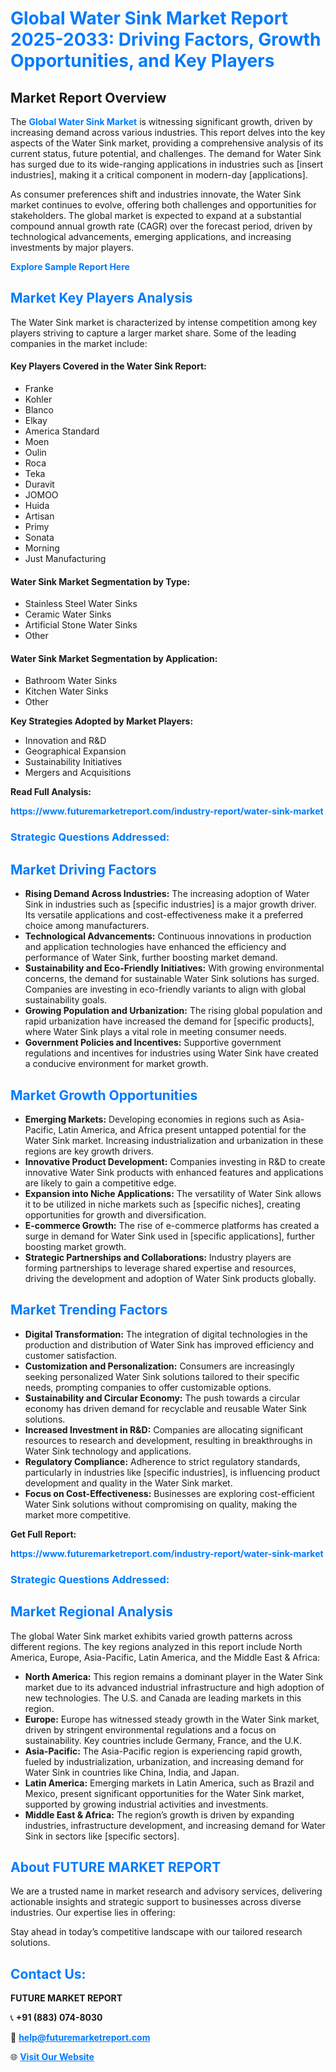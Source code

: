 <h1 style="color: #007BFF;">Global Water Sink Market Report 2025-2033: Driving Factors, Growth Opportunities, and Key Players</h1>

<section id="overview">
<h2>Market Report Overview</h2>
<p>The <a href="https://www.futuremarketreport.com/industry-report/water-sink-market" style="color: #007BFF; text-decoration: none;"><strong>Global Water Sink Market</strong></a> is witnessing significant growth, driven by increasing demand across various industries. This report delves into the key aspects of the Water Sink market, providing a comprehensive analysis of its current status, future potential, and challenges. The demand for Water Sink has surged due to its wide-ranging applications in industries such as [insert industries], making it a critical component in modern-day [applications].</p>
<p>As consumer preferences shift and industries innovate, the Water Sink market continues to evolve, offering both challenges and opportunities for stakeholders. The global market is expected to expand at a substantial compound annual growth rate (CAGR) over the forecast period, driven by technological advancements, emerging applications, and increasing investments by major players.</p>
</section>

<section id="overview">
<p><a href="https://www.futuremarketreport.com/request-sample/reportId=57131" style="color: #007BFF; text-decoration: none;"><strong>Explore Sample Report Here</strong></a></p>
</section>

<section id="key-players">
<h2 style="color: #007BFF;">Market Key Players Analysis</h2>
<p>The Water Sink market is characterized by intense competition among key players striving to capture a larger market share. Some of the leading companies in the market include:</p>
<h4>Key Players Covered in the Water Sink Report:</h4>
<ul><li>Franke</li><li>Kohler</li><li>Blanco</li><li>Elkay</li><li>America Standard</li><li>Moen</li><li>Oulin</li><li>Roca</li><li>Teka</li><li>Duravit</li><li>JOMOO</li><li>Huida</li><li>Artisan</li><li>Primy</li><li>Sonata</li><li>Morning</li><li>Just Manufacturing</li></ul>
<h4>Water Sink Market Segmentation by Type:</h4>
<ul><li>Stainless Steel Water Sinks</li><li>Ceramic Water Sinks</li><li>Artificial Stone Water Sinks</li><li>Other</li></ul>

<h4>Water Sink Market Segmentation by Application:</h4>
<ul><li>Bathroom Water Sinks</li><li>Kitchen Water Sinks</li><li>Other</li></ul>
<p><strong>Key Strategies Adopted by Market Players:</strong></p>
<ul>
<li>Innovation and R&D</li>
<li>Geographical Expansion</li>
<li>Sustainability Initiatives</li>
<li>Mergers and Acquisitions</li>
</ul>
</section>

<section>
<p><strong>Read Full Analysis: </strong></p><a href="https://www.futuremarketreport.com/industry-report/water-sink-market" style="color: #007BFF; text-decoration: none;"><strong>https://www.futuremarketreport.com/industry-report/water-sink-market</strong></a>
<h3 style="color: #007BFF;">Strategic Questions Addressed:</h3>
</section>

<section id="driving-factors">
<h2 style="color: #007BFF;">Market Driving Factors</h2>
<ul>
<li><strong>Rising Demand Across Industries:</strong> The increasing adoption of Water Sink in industries such as [specific industries] is a major growth driver. Its versatile applications and cost-effectiveness make it a preferred choice among manufacturers.</li>
<li><strong>Technological Advancements:</strong> Continuous innovations in production and application technologies have enhanced the efficiency and performance of Water Sink, further boosting market demand.</li>
<li><strong>Sustainability and Eco-Friendly Initiatives:</strong> With growing environmental concerns, the demand for sustainable Water Sink solutions has surged. Companies are investing in eco-friendly variants to align with global sustainability goals.</li>
<li><strong>Growing Population and Urbanization:</strong> The rising global population and rapid urbanization have increased the demand for [specific products], where Water Sink plays a vital role in meeting consumer needs.</li>
<li><strong>Government Policies and Incentives:</strong> Supportive government regulations and incentives for industries using Water Sink have created a conducive environment for market growth.</li>
</ul>
</section>

<section id="growth-opportunities">
<h2 style="color: #007BFF;">Market Growth Opportunities</h2>
<ul>
<li><strong>Emerging Markets:</strong> Developing economies in regions such as Asia-Pacific, Latin America, and Africa present untapped potential for the Water Sink market. Increasing industrialization and urbanization in these regions are key growth drivers.</li>
<li><strong>Innovative Product Development:</strong> Companies investing in R&D to create innovative Water Sink products with enhanced features and applications are likely to gain a competitive edge.</li>
<li><strong>Expansion into Niche Applications:</strong> The versatility of Water Sink allows it to be utilized in niche markets such as [specific niches], creating opportunities for growth and diversification.</li>
<li><strong>E-commerce Growth:</strong> The rise of e-commerce platforms has created a surge in demand for Water Sink used in [specific applications], further boosting market growth.</li>
<li><strong>Strategic Partnerships and Collaborations:</strong> Industry players are forming partnerships to leverage shared expertise and resources, driving the development and adoption of Water Sink products globally.</li>
</ul>
</section>

<section id="trending-factors">
<h2 style="color: #007BFF;">Market Trending Factors</h2>
<ul>
<li><strong>Digital Transformation:</strong> The integration of digital technologies in the production and distribution of Water Sink has improved efficiency and customer satisfaction.</li>
<li><strong>Customization and Personalization:</strong> Consumers are increasingly seeking personalized Water Sink solutions tailored to their specific needs, prompting companies to offer customizable options.</li>
<li><strong>Sustainability and Circular Economy:</strong> The push towards a circular economy has driven demand for recyclable and reusable Water Sink solutions.</li>
<li><strong>Increased Investment in R&D:</strong> Companies are allocating significant resources to research and development, resulting in breakthroughs in Water Sink technology and applications.</li>
<li><strong>Regulatory Compliance:</strong> Adherence to strict regulatory standards, particularly in industries like [specific industries], is influencing product development and quality in the Water Sink market.</li>
<li><strong>Focus on Cost-Effectiveness:</strong> Businesses are exploring cost-efficient Water Sink solutions without compromising on quality, making the market more competitive.</li>
</ul>
</section>

<section>
<p><strong>Get Full Report: </strong></p><a href="https://www.futuremarketreport.com/industry-report/water-sink-market" style="color: #007BFF; text-decoration: none;"><strong>https://www.futuremarketreport.com/industry-report/water-sink-market</strong></a>
<h3 style="color: #007BFF;">Strategic Questions Addressed:</h3>
</section>


<section id="regional-analysis">
<h2 style="color: #007BFF;">Market Regional Analysis</h2>
<p>The global Water Sink market exhibits varied growth patterns across different regions. The key regions analyzed in this report include North America, Europe, Asia-Pacific, Latin America, and the Middle East & Africa:</p>
<ul>
<li><strong>North America:</strong> This region remains a dominant player in the Water Sink market due to its advanced industrial infrastructure and high adoption of new technologies. The U.S. and Canada are leading markets in this region.</li>
<li><strong>Europe:</strong> Europe has witnessed steady growth in the Water Sink market, driven by stringent environmental regulations and a focus on sustainability. Key countries include Germany, France, and the U.K.</li>
<li><strong>Asia-Pacific:</strong> The Asia-Pacific region is experiencing rapid growth, fueled by industrialization, urbanization, and increasing demand for Water Sink in countries like China, India, and Japan.</li>
<li><strong>Latin America:</strong> Emerging markets in Latin America, such as Brazil and Mexico, present significant opportunities for the Water Sink market, supported by growing industrial activities and investments.</li>
<li><strong>Middle East & Africa:</strong> The region’s growth is driven by expanding industries, infrastructure development, and increasing demand for Water Sink in sectors like [specific sectors].</li>
</ul>
</section>

<footer>
<h2 style="color: #007BFF;">About FUTURE MARKET REPORT</h2>
<p>We are a trusted name in market research and advisory services, delivering actionable insights and strategic support to businesses across diverse industries. Our expertise lies in offering:</p>

<p>Stay ahead in today’s competitive landscape with our tailored research solutions.</p>

<h2 style="color: #007BFF;">Contact Us:</h2>
<p><strong>FUTURE MARKET REPORT</strong></p>
<p>📞 <strong>+91 (883) 074-8030</strong></p>
<p>📧 <strong><a href="mailto:help@futuremarketreport.com" style="color: #007BFF;">help@futuremarketreport.com</a></strong></p>
<p>🌐 <strong><a href="https://www.futuremarketreport.com/" style="color: #007BFF;">Visit Our Website</a></strong></p>
</footer>